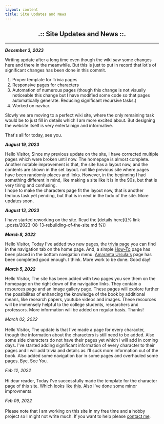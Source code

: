 ```yaml
--- 
layout: content 
title: Site Updates and News
---
```

<center><h2>.:: Site Updates and News ::.</h2></center>

***
**_December 3, 2023_**

Writing update after a long time even though the wiki saw some changes here and there in the meanwhile. But this is just to put in record that lot's of significant changes has been done in this commit. 
1. Proper template for Trivia pages
2. Responsive pages for characters
3. Automation of numerous pages (though this change is not visually noticeable this change but I have modified some code so that pages automatically generate. Reducing significant recursive tasks.)
4. Worked on navbar.

Slowly we are moving to a perfect wiki site, where the only remaining task would be to just fill in details which I am more excited about. But designing the website itself is very entertainign and informative.

That's all for today, see you. 


**_August 19, 2023_**

Hello Visitor, Since my previous update on the site, I have corrected multiple pages which were broken until now. The homepage is almost complete. Another notable improvement is that, the site has a layout now, and the contents are shown in the set layout. not like previous site where pages have been randomly places and links. However, in the beginning I had something different in mind, like making a site like it is in the 90s, but that is very tiring and confusing.  
I hope to make the characters page fit the layout now, that is another tedious task yet pending, but that is in next in the todo of the site. More updates soon. 

**_August 13, 2023_**

I have started reworking on the site. Read the [details here]({% link _posts/2023-08-13-rebuilding-of-the-site.md %})

**_March 8, 2022_**

Hello Visitor, Today I've added two new pages, the [trivia page](../pages/trivia/trivia/trivia.md) you can find in the navigation tab on the home page. And, a simple [How-To](howto.html) page has been placed in the bottom navigation menu. [Amaranta Ursula's](../characters/amarantaursula.html) page has been completed good enough. I think. More work to be done. Good day!

**_March 5, 2022_**

Hello Visitor, The site has been added with two pages you see them on the homepage on the right down of the navigation links. They contain a resources page and an image gallery page. These pages will explore further the possibilites of enhancing the knowledge of the book by additional means, like research papers, youtube videos and images. These resources will be immensely helpful to the college students, researchers and professors. More information will be added on regular basis. Thanks!

_March 02, 2022_  
<br>
Hello Visitor, The update is that I've made a page for every character, though the information about the characters is still need to be added. Also some side characters do not have their pages yet which I will add in coming days. I've started adding significant information of every character to their pages and I will add trivia and details as I'll suck more information out of the book. Also added some navigation bar in some pages and overhauled some pages. Bye, See You.

_Feb 12, 2022_  
<br>
Hi dear reader, Today I've successfully made the template for the character page of this site. Which looks like [this](../characters/jabuendia.html). Also I've done some minor improvments.

_Feb 09, 2022_  
<br>
Please note that I am working on this site in my free time and a hobby project so I might not write much. If you want to help please [contact me](https://twisthead.github.io).